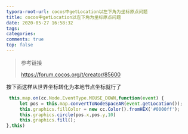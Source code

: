 ```yaml
---
typora-root-url: cocos中getLocation以左下角为坐标原点问题
title: cocos中getLocation以左下角为坐标原点问题
date: 2020-05-27 16:58:32
tags:
categories: 
comments: true
top: false
---
```


> 参考链接
>
> https://forum.cocos.org/t/creator/85600

按下面这样从世界坐标转化为本地节点坐标就行了

```javascript
 this.map.on(cc.Node.EventType.MOUSE_DOWN,function(event) {
     let pos = this.map.convertToNodeSpaceAR(event.getLocation());
     this.graphics.fillColor = new cc.Color().fromHEX('#0000ff');
     this.graphics.circle(pos.x,pos.y,10)
     this.graphics.fill();
},this)
```

